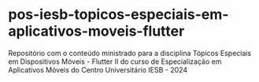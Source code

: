 # pos-iesb-topicos-especiais-em-aplicativos-moveis-flutter
Repositório com o conteúdo ministrado para a disciplina Tópicos Especiais em Dispositivos Móveis - Flutter II do curso de Especialização em Aplicativos Móveis do Centro Universitário IESB - 2024

